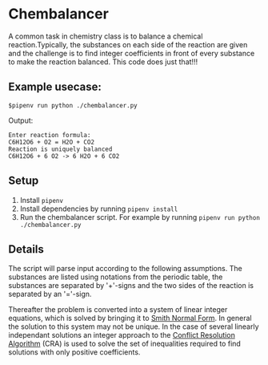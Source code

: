 # Chembalancer
A common task in chemistry class is to balance a chemical reaction.Typically, the substances on each side of the reaction are given and the challenge is to find integer coefficients in front of every substance to make the reaction balanced. This code does just that!!!

## Example usecase:
```console
$pipenv run python ./chembalancer.py
```
Output:
```
Enter reaction formula:
C6H12O6 + O2 = H2O + CO2
Reaction is uniquely balanced
C6H12O6 + 6 O2 -> 6 H2O + 6 CO2
```

## Setup
1. Install `pipenv`
2. Install dependencies by running `pipenv install`
3. Run the chembalancer script. For example by running  `pipenv run python ./chembalancer.py`

## Details
The script will parse input according to the following assumptions. The substances are listed using notations from the periodic table, the substances are separated by '+'-signs and the two sides of the reaction is separated by an '='-sign.

Thereafter the problem is converted into a system of linear integer equations, which is solved by bringing it to [Smith Normal Form](https://en.wikipedia.org/wiki/Smith_normal_form). In general the solution to this system may not be unique. In the case of several linearly independant solutions an integer approach to the [Conflict Resolution Algorithm](https://www.semanticscholar.org/paper/Conflict-Resolution-Korovin-Tsiskaridze/c1b16de4d26b6efe97d195e7a85ac36377badba2) (CRA) is used to solve the set of inequalities required to find solutions with only positive coefficients.
